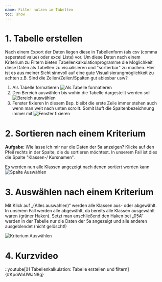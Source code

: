 ```yaml
---
name: Filter nutzen in Tabellen
toc: show
---
```


# 1. Tabelle erstellen
Nach einem Export der Daten liegen diese in Tabellenform (als csv (comma seperated value) oder excel Liste) vor.
Um diese Daten nach einem Kriterium zu Filtern bieten Tabellenkalkulationprogramme die Möglichkeit diese Daten als Tabellen zu visualisieren und "sortierbar" zu machen.
Hier ist es aus meiner Sicht sinnvoll auf eine gute Visualisierungmöglichkeit zu achten z.B. Sind die Zellen/Zeilen/Spalten gut ablesbar usw?
1. Als Tabelle formatieren
![Als Tabelle formatieren](/Bilder/tabellenkalkulation/alsTabelleFormatieren.png "Als Tabelle formatieren")
2. Den Bereich auswählen bis wohin die Tabelle dargestellt werden soll
![Bereich auswählen](/Bilder/tabellenkalkulation/bereichAuswaehlen.png "Bereich auswählen")
3. Fenster fixieren
In diesem Bsp. bleibt die erste Zeile immer stehen auch wenn man weit nach unten scrollt. Somit läuft die Spaltenbezeichnung immer mit
![Fenster fixieren](/Bilder/tabellenkalkulation/fensterFixieren.png "Fenster fixieren")


# 2. Sortieren nach einem Kriterium
**Aufgabe:** Wie lasse ich mir nur die Daten der 5a anzeigen?
Klicke auf den Pfeil rechts in der Spalte, die du sortieren möchtest. In unserem Fall ist dies die Spalte "Klassen-/ Kursnamen".

Es werden nun alle Klassen angezeigt nach denen sortiert werden kann
![Spalte Auswählen](/Bilder/tabellenkalkulation/auswaehlen.png "Spalte auswählen")


# 3. Auswählen nach einem Kriterium
Mit Klick auf „(Alles auswählen)“ werden alle Klassen aus- oder abgewählt. In unserem Fall werden alle abgewählt, da bereits alle Klassen ausgewählt waren (grüner Haken). Setzt man anschließend den Haken bei „05A“ werden in der Tabelle nur die Daten der 5a angezeigt und alle anderen ausgeblendet (nicht gelöscht!)

![Kriterium Auswählen](/Bilder/tabellenkalkulation/einesAuswaehlen.png "Kriterium auswählen")

# 4. Kurzvideo
::youtube[01 Tabellenkalkulation: Tabelle erstellen und filtern]{#KpoWaUWJN8g}

